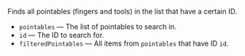 Finds all pointables (fingers and tools) in the list that have a certain ID.

   - `pointables` — The list of pointables to search in.
   - `id` — The ID to search for. 
   - `filteredPointables` — All items from `pointables` that have ID `id`.
